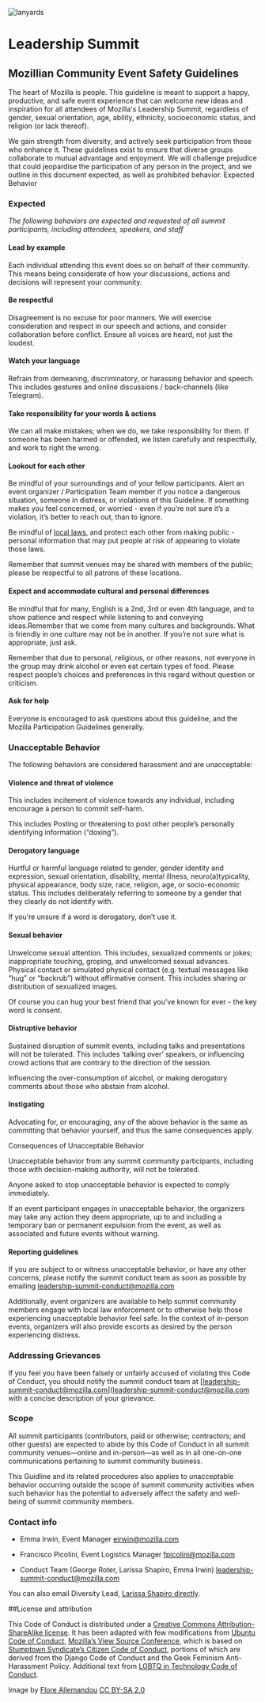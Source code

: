 ![lanyards](https://c2.staticflickr.com/4/3710/9096444668_4612746b84_z.jpg)


# Leadership Summit
## Mozillian Community Event Safety Guidelines

The heart of Mozilla is people.  This guideline is meant to support a happy, productive, and safe event experience that can welcome new ideas and inspiration  for all attendees of Mozilla's Leadership Summit, regardless of gender, sexual orientation, age, ability, ethnicity, socioeconomic status, and religion (or lack thereof).

We gain strength from diversity, and actively seek participation from those who enhance it. These guidelines exist to ensure that diverse groups collaborate to mutual advantage and enjoyment. We will challenge prejudice that could jeopardise the participation of any person in the project, and we outline in this document expected, as well as prohibited behavior.
Expected Behavior

### Expected

*The following behaviors are expected and requested of all summit participants, including attendees, speakers, and staff*

#### Lead by example

Each individual attending this event  does so on behalf of their community. This means being considerate of  how your discussions, actions and decisions will represent your community.

#### Be respectful

Disagreement is no excuse for poor manners. We will exercise consideration and respect in our speech and actions, and consider collaboration before conflict.  Ensure all voices are heard, not just the loudest.

#### Watch your language

Refrain from demeaning, discriminatory, or harassing behavior and speech. This includes gestures and online discussions / back-channels (like Telegram).

#### Take responsibility for your words & actions

We can all make mistakes; when we do, we take responsibility for them.  If someone has been harmed or offended, we listen carefully and respectfully, and work to right the wrong.

#### Lookout for each other

Be mindful of your surroundings and of your fellow participants. Alert an event organizer / Participation Team member if you notice a dangerous situation, someone in distress, or violations of this Guideline. If something makes you feel concerned, or worried   - even if you’re not sure it’s a violation, it’s better to reach out, than to ignore.

Be mindful of [local laws](http://www.goabroad.com/articles/study-abroad/singapore-laws-to-know-before-you-go), and protect each other from making public - personal information that may put people at risk of appearing to violate those laws.

Remember that summit venues may be shared with members of the public; please be respectful to all patrons of these locations.

#### Expect and accommodate cultural  and personal differences

Be mindful that for many, English is a 2nd, 3rd or even 4th language, and to show patience and respect while listening to and conveying ideas.Remember that we come from many cultures and backgrounds. What is friendly in one culture may not be in another. If you’re not sure what is appropriate, just ask.

Remember that due to personal, religious, or other reasons, not everyone in the group may drink alcohol or even eat certain types of food. Please respect people’s choices and preferences in this regard without question or criticism.

#### Ask for help

Everyone is encouraged to ask questions about this guideline, and the Mozilla Participation Guidelines generally.

### Unacceptable Behavior

The following behaviors are considered harassment and are unacceptable:

#### Violence and threat of violence

This includes incitement of violence towards any individual, including encourage a person to commit self-harm.  

This includes Posting or threatening to post other people’s personally identifying information (“doxing”).

#### Derogatory language

Hurtful or harmful language related to gender, gender identity and expression, sexual orientation, disability, mental illness, neuro(a)typicality, physical appearance, body size, race, religion, age, or socio-economic status.   This includes deliberately referring to someone by a gender that they clearly do not identify with.

If you’re unsure if a word is derogatory, don’t use it.

#### Sexual behavior

Unwelcome sexual attention. This includes, sexualized comments or jokes; inappropriate touching, groping, and unwelcomed sexual advances.
Physical contact or simulated physical contact (e.g. textual messages like “hug” or “backrub”) without affirmative consent.   This includes sharing or distribution of sexualized images.

Of course you can hug your best friend that you’ve known for ever - the key word is consent.  

#### Distruptive behavior

Sustained disruption of summit events, including talks and presentations will not be tolerated.  This includes ‘talking over’ speakers, or influencing crowd actions that are contrary to the direction of the session.

Influencing the over-consumption of alcohol, or making derogatory comments about those who abstain from alcohol.

#### Instigating

Advocating for, or encouraging, any of the above behavior is the same as committing that behavior yourself, and thus the same consequences apply.

Consequences of Unacceptable Behavior

Unacceptable behavior from any summit community participants, including those with decision-making authority, will not be tolerated.

Anyone asked to stop unacceptable behavior is expected to comply immediately.

If an event participant engages in unacceptable behavior, the organizers may take any action they deem appropriate, up to and including a temporary ban or permanent expulsion from the event, as well as associated and future events without warning.

#### Reporting guidelines

If you are subject to or witness unacceptable behavior, or have any other concerns, please notify the summit conduct team as soon as possible by emailing [leadership-summit-conduct@mozilla.com]([leadership-summit-conduct@mozilla.com](leadership-summit-conduct@mozilla.com))

Additionally, event organizers are available to help summit community members engage with local law enforcement or to otherwise help those experiencing unacceptable behavior feel safe. In the context of in-person events, organizers will also provide escorts as desired by the person experiencing distress.

### Addressing Grievances

If you feel you have been falsely or unfairly accused of violating this Code of Conduct, you should notify the summit conduct team at [leadership-summit-conduct@mozilla.com]([leadership-summit-conduct@mozilla.com](leadership-summit-conduct@mozilla.com)
with a concise description of your grievance.

### Scope

All summit participants (contributors, paid or otherwise; contractors; and other guests) are expected to abide by this Code of Conduct in all summit community venues—online and in-person—as well as in all one-on-one communications pertaining to summit community business.

This Guidline and its related procedures also applies to unacceptable behavior occurring outside the scope of summit community activities when such behavior has the potential to adversely affect the safety and well-being of summit community members.

### Contact info

* Emma Irwin, Event Manager
[eirwin@mozilla.com](eirwin@mozilla.com)

* Francisco Picolini, Event Logistics Manager [fpicolini@mozilla.com](fpicolini@mozilla.com)

* Conduct Team (George Roter, Larissa Shapiro, Emma Irwin) [leadership-summit-conduct@mozilla.com](leadership-summit-conduct@mozilla.com)

You can also email Diversity Lead,  [Larissa Shapiro directly](lshapiro@mozilla.com ).

##License and attribution

This Code of Conduct is distributed under a [Creative Commons Attribution-ShareAlike license](http://creativecommons.org/licenses/by-sa/3.0/).
It has been adapted with few modifications from [Ubuntu Code of Conduct](http://www.ubuntu.com/about/about-ubuntu/conduct), [Mozilla’s View Source Conference](https://viewsourceconf.org/code-of-conduct/), which is based on [Stumptown Syndicate’s Citizen Code of Conduct](http://citizencodeofconduct.org/), portions of which are derived from the Django Code of Conduct and the Geek Feminism Anti-Harassment Policy. Additional text from [LGBTQ in Technology Code of Conduct](http://lgbtq.technology/coc.html).


Image by [Flore Allemandou](https://www.flickr.com/photos/flore_frmoz/) [CC BY-SA 2.0](https://creativecommons.org/licenses/by-sa/2.0/)
